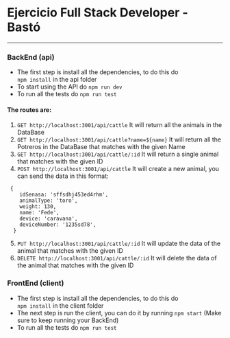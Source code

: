 # Ejercicio Full Stack Developer - Bastó
---

### BackEnd (api)

- The first step is install all the dependencies, to do this do\
`npm install` in the api folder
- To start using the API do `npm run dev`
- To run all the tests do `npm run test`


#### The routes are:
1. `GET http://localhost:3001/api/cattle` It will return all the animals in the DataBase
2. `GET http://localhost:3001/api/cattle?name=${name}` It will return all the Potreros in the DataBase that matches with the given Name
3. `GET http://localhost:3001/api/cattle/:id` It will return a single animal that matches with the given ID
4. `POST http://localhost:3001/api/cattle` It will create a new animal, you can send the data in this format: 
``` 
 {
    idSenasa: 'sffsdhj453ed4rhm',
    animalType: 'toro',
    weight: 130,
    name: 'Fede',
    device: 'caravana',
    deviceNumber: '1235sd78',
  }
```
5. `PUT http://localhost:3001/api/cattle/:id` It will update the data of the animal that matches with the given ID
6. `DELETE http://localhost:3001/api/cattle/:id` It will delete the data of the animal that matches with the given ID



### FrontEnd (client)

- The first step is install all the dependencies, to do this do\
`npm install` in the client folder
- The next step is run the client, you can do it by running `npm start`  (Make sure to keep running your BackEnd)
- To run all the tests do `npm run test`
